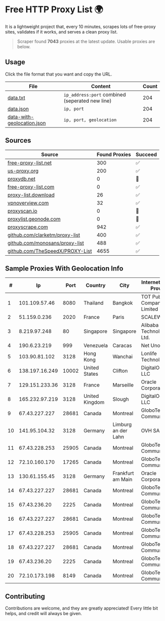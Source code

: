 
# Free HTTP Proxy List 🌍

It is a lightweight project that, every 10 minutes, scrapes lots of free-proxy sites, validates if it works, and serves a clean proxy list.


> Scraper found **7043** proxies at the latest update. Usable proxies are below.

## Usage

Click the file format that you want and copy the URL.


|File|Content|Count|
|----|-------|-----|
|[data.txt](https://raw.githubusercontent.com/themiralay/Proxy-List-World/master/data.txt)|`ip_address:port` combined (seperated new line)|204|
|[data.json](https://raw.githubusercontent.com/themiralay/Proxy-List-World/master/data.json)|`ip, port`|204|
|[data-with-geolocation.json](https://raw.githubusercontent.com/themiralay/Proxy-List-World/master/data-with-geolocation.json)|`ip, port, geolocation`|204|

## Sources

|Source|Found Proxies|Succeed|
|------|-------------|-------|
|[free-proxy-list.net](https://free-proxy-list.net)|300|✅|
|[us-proxy.org](https://www.us-proxy.org)|200|✅|
|[proxydb.net](http://proxydb.net)|0|🚫|
|[free-proxy-list.com](https://free-proxy-list.com/?page=&port=&type%5B%5D=http&type%5B%5D=https&up_time=0&search=Search)|0|✅|
|[proxy-list.download](https://www.proxy-list.download/HTTP)|26|✅|
|[vpnoverview.com](https://vpnoverview.com/privacy/anonymous-browsing/free-proxy-servers)|32|✅|
|[proxyscan.io](https://www.proxyscan.io)|0|🚫|
|[proxylist.geonode.com](https://proxylist.geonode.com/api/proxy-list?limit=300&page=1&sort_by=lastChecked&sort_type=desc&protocols=http,https)|0|🚫|
|[proxyscrape.com](https://api.proxyscrape.com/v2/?request=displayproxies&protocol=http&timeout=10000&country=all&ssl=all&anonymity=all)|942|✅|
|[github.com/clarketm/proxy-list](https://raw.githubusercontent.com/clarketm/proxy-list/master/proxy-list-raw.txt)|400|✅|
|[github.com/monosans/proxy-list](https://raw.githubusercontent.com/monosans/proxy-list/main/proxies/http.txt)|488|✅|
|[github.com/TheSpeedX/PROXY-List](https://raw.githubusercontent.com/TheSpeedX/PROXY-List/master/http.txt)|4655|✅|


## Sample Proxies With Geolocation Info

|#|Ip|Port|Country|City|Internet Service Provider|
|-|--|----|-------|----|-------------------------|
|1|101.109.57.46|8080|Thailand|Bangkok|TOT Public Company Limited|
|2|51.159.0.236|2020|France|Paris|SCALEWAY|
|3|8.219.97.248|80|Singapore|Singapore|Alibaba (US) Technology Co., Ltd.|
|4|190.6.23.219|999|Venezuela|Caracas|Net Uno|
|5|103.90.81.102|3128|Hong Kong|Wanchai|Lonlife Technology Co.|
|6|138.197.16.249|10002|United States|Clifton|DigitalOcean, LLC|
|7|129.151.233.36|3128|France|Marseille|Oracle Corporation|
|8|165.232.97.219|3128|United Kingdom|Slough|DigitalOcean, LLC|
|9|67.43.227.227|28681|Canada|Montreal|GloboTech Communications|
|10|141.95.104.32|3128|Germany|Limburg an der Lahn|OVH SAS|
|11|67.43.228.253|25905|Canada|Montreal|GloboTech Communications|
|12|72.10.160.170|17265|Canada|Montreal|GloboTech Communications|
|13|130.61.155.45|3128|Germany|Frankfurt am Main|Oracle Corporation|
|14|67.43.227.227|28681|Canada|Montreal|GloboTech Communications|
|15|67.43.236.20|2225|Canada|Montreal|GloboTech Communications|
|16|67.43.227.227|28681|Canada|Montreal|GloboTech Communications|
|17|67.43.228.253|25905|Canada|Montreal|GloboTech Communications|
|18|67.43.227.227|28681|Canada|Montreal|GloboTech Communications|
|19|67.43.236.20|2225|Canada|Montreal|GloboTech Communications|
|20|72.10.173.198|8149|Canada|Montreal|GloboTech Communications|



## Contributing

Contributions are welcome, and they are greatly appreciated! Every
little bit helps, and credit will always be given.

